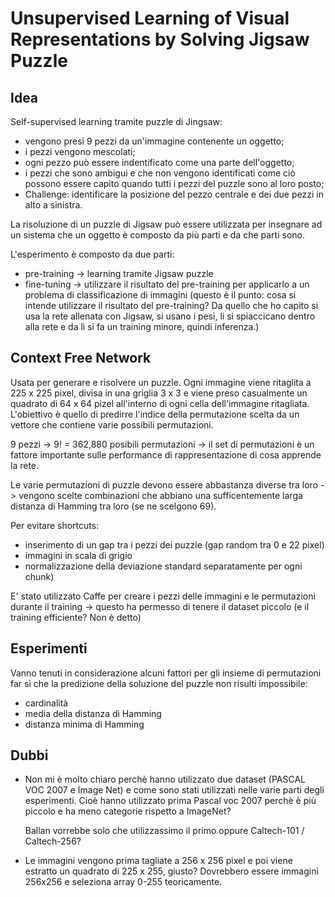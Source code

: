 # Unsupervised Learning of Visual Representations by Solving Jigsaw Puzzle

## Idea
Self-supervised learning tramite puzzle di Jingsaw:
- vengono presi 9 pezzi da un'immagine contenente un oggetto;
- i pezzi vengono mescolati;
- ogni pezzo può essere indentificato come una parte dell'oggetto;
- i pezzi che sono ambigui e che non vengono identificati come ciò possono essere capito quando tutti i pezzi del puzzle sono al loro posto;
- Challenge: identificare la posizione del pezzo centrale e dei due pezzi in alto a sinistra.

La risoluzione di un puzzle di Jigsaw può essere utilizzata per insegnare ad un sistema che un oggetto è composto da più parti e da che parti sono.

L'esperimento è composto da due parti:
- pre-training -> learning tramite Jigsaw puzzle
- fine-tuning -> utilizzare il risultato del pre-training per applicarlo a un problema di classificazione di immagini (questo è il punto: cosa si intende utilizzare il risultato del pre-training? Da quello che ho capito si usa la rete allenata con Jigsaw, si usano i pesi, li si spiaccicano dentro alla rete e da lì si fa un training minore, quindi inferenza.)

## Context Free Network
Usata per generare e risolvere un puzzle.
Ogni immagine viene ritaglita a 225 x 225 pixel, divisa in una griglia 3 x 3 e viene preso casualmente un quadrato di 64 x 64 pizel all'interno di ogni cella dell'immagine ritagliata. L'obiettivo è quello di predirre l'indice della permutazione scelta da un vettore che contiene varie possibili permutazioni.

 9 pezzi -> 9! = 362,880 posibili permutazioni -> il set di permutazioni è un fattore importante sulle performance di rappresentazione di cosa apprende la rete.

Le varie permutazioni di puzzle devono essere abbastanza diverse tra loro -> vengono scelte combinazioni che abbiano una sufficentemente larga distanza di Hamming tra loro (se ne scelgono 69).

Per evitare shortcuts:
-  inserimento di un gap tra i pezzi dei puzzle (gap random tra 0 e 22 pixel)
- immagini in scala di grigio
- normalizzazione della deviazione standard separatamente per ogni chunk)

E' stato utilizzato Caffe per creare i pezzi delle immagini e le permutazioni durante il training -> questo ha permesso di tenere il dataset piccolo (e il training efficiente? Non è detto)

## Esperimenti
Vanno tenuti in considerazione alcuni fattori per gli insieme di permutazioni far sì che la predizione della soluzione del puzzle non risulti impossibile:
- cardinalità
- media della distanza di Hamming
- distanza minima di Hamming

## Dubbi

- Non mi è molto chiaro perchè hanno utilizzato due dataset (PASCAL VOC 2007 e Image Net) e come sono stati utilizzati nelle varie parti degli esperimenti. Cioè hanno utilizzato prima Pascal voc 2007 perchè è più piccolo e ha meno categorie rispetto a ImageNet?

    Ballan vorrebbe solo che utilizzassimo il primo oppure Caltech-101 / Caltech-256?

- Le immagini vengono prima tagliate a 256 x 256 pixel e poi viene estratto un quadrato di 225 x 255, giusto? Dovrebbero essere immagini 256x256 e seleziona array 0-255 teoricamente.







